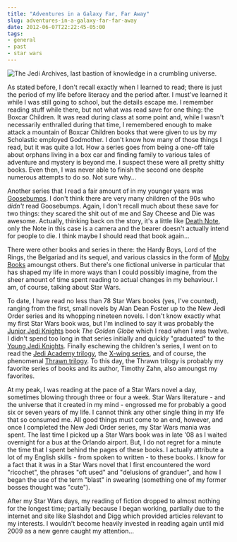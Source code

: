 ```yaml
---
title: "Adventures in a Galaxy Far, Far Away"
slug: adventures-in-a-galaxy-far-far-away
date: 2012-06-07T22:22:45-05:00
tags:
- general
- past
- star wars
---
```

![](http://images.dxprog.com/blog/books_sw.jpg "The Jedi Archives, last bastion of knowledge in a crumbling universe.")

As stated before, I don't recall exactly when I learned to read; there is just the period of my life before literacy and the period after. I must've learned it while I was still going to school, but the details escape me. I remember reading stuff while there, but not what was read save for one thing: the Boxcar Children. It was read during class at some point and, while I wasn't necessarily enthralled during that time, I remembered enough to make attack a mountain of Boxcar Children books that were given to us by my Scholastic employed Godmother. I don't know how many of those things I read, but it was quite a lot. How a series goes from being a one-off tale about orphans living in a box car and finding family to various tales of adventure and mystery is beyond me. I suspect these were all pretty shitty books. Even then, I was never able to finish the second one despite numerous attempts to do so. Not sure why...

Another series that I read a fair amount of in my younger years was [Goosebumps](http://en.wikipedia.org/wiki/Goosebumps). I don't think there are very many children of the 90s who _didn't_ read Goosebumps. Again, I don't recall much about these save for two things: they scared the shit out of me and Say Cheese and Die was awesome. Actually, thinking back on the story, it's a little like [Death Note](http://en.wikipedia.org/wiki/Death_note), only the Note in this case is a camera and the bearer doesn't actually intend for people to die. I think maybe I should read that book again...

There were other books and series in there: the Hardy Boys, Lord of the Rings, the Belgariad and its sequel, and various classics in the form of [Moby Books](http://www.seriesbooks.com/cart/catalog.aspx?cid=222) amoungst others. But there's one fictional universe in particular that has shaped my life in more ways than I could possibly imagine, from the sheer amount of time spent reading to actual changes in my behaviour. I am, of course, talking about Star Wars.

To date, I have read no less than 78 Star Wars books (yes, I've counted), ranging from the first, small novels by Alan Dean Foster up to the New Jedi Order series and its whopping nineteen novels. I don't know exactly what my first Star Wars book was, but I'm inclined to say it was probably the [Junior Jedi Knights](http://en.wikipedia.org/wiki/Junior_Jedi_Knights_Series) book _The Golden Globe_ which I read when I was twelve. I didn't spend too long in that series initially and quickly "graduated" to the [Young Jedi Knights](http://en.wikipedia.org/wiki/Young_Jedi_Knights). Finally eschewing the children's series, I went on to read the [Jedi Academy trilogy](http://en.wikipedia.org/wiki/The_Jedi_Academy_trilogy), the [X-wing series](http://en.wikipedia.org/wiki/X-Wing_Series), and of course, the phenomenal [Thrawn trilogy](http://en.wikipedia.org/wiki/Thrawn_trilogy). To this day, the Thrawn trilogy is probably my favorite series of books and its author, Timothy Zahn, also amoungst my favorites.

At my peak, I was reading at the pace of a Star Wars novel a day, sometimes blowing through three or four a week. Star Wars literature - and the universe that it created in my mind - engrossed me for probably a good six or seven years of my life. I cannot think any other single thing in my life that so consumed me. All good things must come to an end, however, and once I completed the New Jedi Order series, my Star Wars mania was spent. The last time I picked up a Star Wars book was in late '08 as I waited overnight for a bus at the Orlando airport. But, I do not regret for a minute the time that I spent behind the pages of these books. I actually attribute a lot of my English skills - from spoken to written - to these books. I know for a fact that it was in a Star Wars novel that I first encountered the word "ricochet", the phrases "oft used" and "delusions of granduer", and how I began the use of the term "blast" in swearing (something one of my former bosses thought was "cute").

After my Star Wars days, my reading of fiction dropped to almost nothing for the longest time; partially because I began working, partially due to the internet and site like Slashdot and Digg which provided articles relevant to my interests. I wouldn't become heavily invested in reading again until mid 2009 as a new genre caught my attention...

